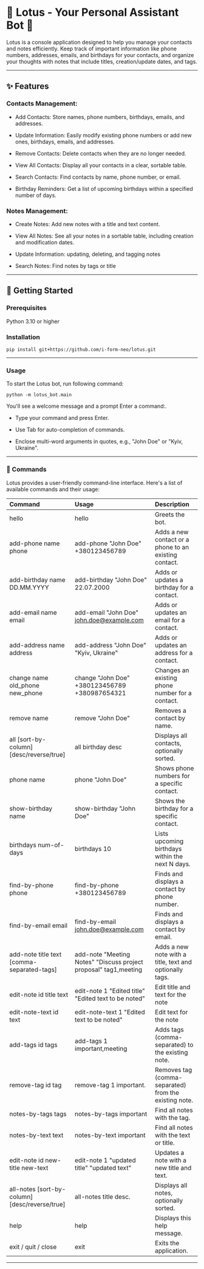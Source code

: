 # 🪷 **Lotus** - Your Personal Assistant Bot 🪷

Lotus is a console application designed to help you manage your contacts and notes efficiently. Keep track of important information like phone numbers, addresses, emails, and birthdays for your contacts, and organize your thoughts with notes that include titles, creation/update dates, and tags.

---

## ✨ Features
### Contacts Management:

* Add Contacts: Store names, phone numbers, birthdays, emails, and addresses.

* Update Information: Easily modify existing phone numbers or add new ones, birthdays, emails, and addresses.

* Remove Contacts: Delete contacts when they are no longer needed.

* View All Contacts: Display all your contacts in a clear, sortable table.

* Search Contacts: Find contacts by name, phone number, or email.

* Birthday Reminders: Get a list of upcoming birthdays within a specified number of days.

### Notes Management:

* Create Notes: Add new notes with a title and text content.

* View All Notes: See all your notes in a sortable table, including creation and modification dates.

* Update Information: updating, deleting, and tagging notes

* Search Notes: Find notes by tags or title

---

## 🚀 Getting Started

### Prerequisites

Python 3.10 or higher

### Installation
`pip install git+https://github.com/i-form-neo/lotus.git`

---

### Usage

To start the Lotus bot, run following command:

`python -m lotus_bot.main`

You'll see a welcome message and a prompt Enter a command:.

* Type your command and press Enter.

* Use Tab for auto-completion of commands.

* Enclose multi-word arguments in quotes, e.g., "John Doe" or "Kyiv, Ukraine".

---

### 📝 Commands

Lotus provides a user-friendly command-line interface. Here's a list of available commands and their usage:

| Command                        | Usage                                         | Description                                                  |
| :----------------------------- | :---------------------------------------------| :------------------------------------------------------------|
| hello                          | hello                                         | Greets the bot.                                              |
| add-phone name phone           | add-phone "John Doe" +380123456789            | Adds a new contact or a phone to an existing contact.        |
| add-birthday name DD.MM.YYYY   | add-birthday "John Doe" 22.07.2000            | Adds or updates a birthday for a contact.                    |
| add-email	name email           | add-email "John Doe" john.doe@example.com     | Adds or updates an email for a contact.                      |
| add-address name address       | add-address "John Doe" "Kyiv, Ukraine"        | Adds or updates an address for a contact.                    |
| change name old_phone new_phone| change "John Doe" +380123456789 +380987654321 | Changes an existing phone number for a contact.              |
| remove name                    | remove "John Doe"                             | Removes a contact by name.                                   |
| all [sort-by-column] [desc/reverse/true]| all birthday desc                    | Displays all contacts, optionally sorted.                    |
| phone name                     | phone "John Doe"                              | Shows phone numbers for a specific contact.                  |
| show-birthday	name             | show-birthday "John Doe"                      | Shows the birthday for a specific contact.                   |
| birthdays	num-of-days          | birthdays 10                                  | Lists upcoming birthdays within the next N days.             |
| find-by-phone	phone            | find-by-phone +380123456789                   | Finds and displays a contact by phone number.                |
| find-by-email email	         | find-by-email john.doe@example.com            | Finds and displays a contact by email.                       |
| add-note title text [comma-separated-tags]| add-note "Meeting Notes" "Discuss project proposal" tag1,meeting| Adds a new note with a title, text and optionally tags.|
| edit-note id title text        | edit-note 1 "Edited title" "Edited text to be noted"| Edit title and text for the note                       |
| edit-note-text id text         | edit-note-text 1 "Edited text to be noted"    | Edit text for the note                                       |
| add-tags id tags               | add-tags 1 important,meeting                  | Adds tags (comma-separated) to the existing note.            |
| remove-tag id tag              | remove-tag 1 important.                       | Removes tag (comma-separated) from the existing note.        |
| notes-by-tags tags             | notes-by-tags important                       | Find all notes with the tag.                                 |
| notes-by-text text             | notes-by-text important                       | Find all notes with the text or title.                       |
| edit-note id new-title new-text| edit-note 1 "updated title" "updated text"    | Updates a note with a new title and text.                    |
| all-notes [sort-by-column] [desc/reverse/true] | all-notes title desc.         | Displays all notes, optionally sorted.                       |
| help                           | help                                          | Displays this help message.                                  |
| exit / quit / close            | exit                                          | Exits the application.                                       |

---
